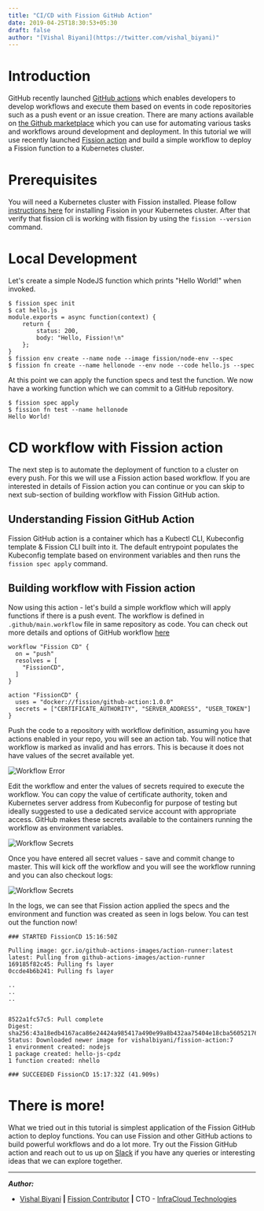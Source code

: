 ```yaml
---
title: "CI/CD with Fission GitHub Action"
date: 2019-04-25T18:30:53+05:30
draft: false
author: "[Vishal Biyani](https://twitter.com/vishal_biyani)"
---
```



# Introduction

GitHub recently launched [GitHub actions](https://github.com/features/actions) which enables developers to develop workflows and execute them based on events in code repositories such as a push event or an issue creation. There are many actions available on [the Github marketplace](https://github.com/marketplace?type=actions) which you can use for automating various tasks and workflows around development and deployment. In this tutorial we will use recently launched [Fission action](https://github.com/marketplace/actions/fission-action) and build a simple workflow to deploy a Fission function to a Kubernetes cluster.

# Prerequisites

You will need a Kubernetes cluster with Fission installed. Please follow [instructions here](https://docs.fission.io/installation/) for installing Fission in your Kubernetes cluster. After that verify that fission cli is working with fission by using the `fission --version` command.

# Local Development

Let's create a simple NodeJS function which prints "Hello World!" when invoked.

```
$ fission spec init
$ cat hello.js
module.exports = async function(context) {
    return {
        status: 200,
        body: "Hello, Fission!\n"
    };
}
$ fission env create --name node --image fission/node-env --spec
$ fission fn create --name hellonode --env node --code hello.js --spec
```

At this point we can apply the function specs and  test the function. We now have a working function which we can commit to a GitHub repository.

```
$ fission spec apply
$ fission fn test --name hellonode
Hello World!
```

# CD workflow with Fission action

The next step is to automate the deployment of function to a cluster on every push. For this we will use a Fission action based workflow. If you are interested in details of Fission action you can continue or you can skip to next sub-section of building workflow with Fission GitHub action.

## Understanding Fission GitHub Action

Fission GitHub action is a container which has a Kubectl CLI, Kubeconfig template & Fission CLI built into it. The default entrypoint populates the Kubeconfig template based on environment variables and then runs the `fission spec apply` command.


## Building workflow with Fission action

Now using this action - let's build a simple workflow which will apply functions if there is a push event. The workflow is defined in `.github/main.workflow` file in same repository as code. You can check out more details and options of GitHub workflow [here](https://developer.github.com/actions/managing-workflows/workflow-configuration-options/)

```
workflow "Fission CD" {
  on = "push"
  resolves = [
    "FissionCD",
  ]
}

action "FissionCD" {
  uses = "docker://fission/github-action:1.0.0"
  secrets = ["CERTIFICATE_AUTHORITY", "SERVER_ADDRESS", "USER_TOKEN"]
}

```

Push the code to a repository with workflow definition, assuming you have actions enabled in your repo, you will see an action tab. You will notice that workflow is marked as invalid and has errors. This is because it does not have values of the secret available yet.

![Workflow Error](../../images/githubaction/github_workflow_error.png)


Edit the workflow and enter the values of secrets required to execute the workflow. You can copy the value of certificate authority, token and Kubernetes server address from Kubeconfig for purpose of testing but ideally suggested to use a dedicated service account with appropriate access. GitHub makes these secrets available to the containers running the workflow as environment variables.


![Workflow Secrets](../../images/githubaction/workflow_secret.png)

Once you have entered all secret values - save and commit change to master. This will kick off the workflow and you will see the workflow running and you can also checkout logs:


![Workflow Secrets](../../images/githubaction/workflow_running.png)

In the logs, we can see that Fission action applied the specs and the environment and function was created as seen in logs below. You can test out the function now!

```
### STARTED FissionCD 15:16:50Z

Pulling image: gcr.io/github-actions-images/action-runner:latest
latest: Pulling from github-actions-images/action-runner
169185f82c45: Pulling fs layer
0ccde4b6b241: Pulling fs layer

..
..
..


8522a1fc57c5: Pull complete
Digest: sha256:43a18edb4167aca86e24424a985417a490e99a8b432aa75404e18cba56052176
Status: Downloaded newer image for vishalbiyani/fission-action:7
1 environment created: nodejs
1 package created: hello-js-cpdz
1 function created: nhello

### SUCCEEDED FissionCD 15:17:32Z (41.909s)
```


# There is more!

What we tried out in this tutorial is simplest application of the Fission GitHub action to deploy functions. You can use Fission and other GitHub actions to build powerful workflows and do a lot more. Try out the Fission GitHub action and reach out to us up on [Slack](http://slack.fission.io/) if you have any queries or interesting ideas that we can explore together.


--- 


**_Author:_**

* [Vishal Biyani](https://twitter.com/vishal_biyani)  **|**  [Fission Contributor](https://github.com/vishal-biyani)  **|**  CTO - [InfraCloud Technologies](http://infracloud.io/)
